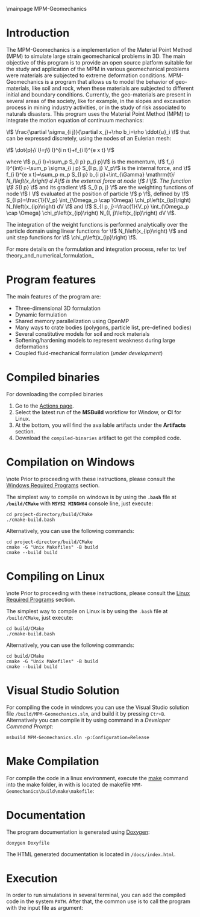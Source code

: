 \mainpage MPM-Geomechanics

# Introduction

The MPM-Geomechanics is a implementation of the Material Point Method (MPM) to simulate large strain geomechanical problems in 3D. The main objective of this program is to provide an open source platform suitable for the study and application of the MPM in various geomechanical problems were materials are subjected to extreme deformation conditions.
MPM-Geomechanics is a program that allows us to model the behavior of geo-materials, like soil and rock, when these materials are subjected to different initial and boundary conditions. Currently, the geo-materials are present in several areas of the society, like for example, in the slopes and excavation process in mining industry activities, or in the study of risk associated to naturals disasters.
This program uses the Material Point Method (MPM) to integrate the motion equation of continuum mechanics:

\f$ \frac{\partial \sigma_{i j}}{\partial x_j}+\rho b_i=\rho \ddot{u}_i \f$
that can be expressed discretely, using the nodes of an Eulerian mesh:

\f$ \dot{p}_{i I}=f_{i I}^{i n t}+f_{i I}^{e x t} \f$

where \f$ p_{i I}=\sum_p S_{I p} p_{i p}\f$ is the momentum, \f$ f_{i I}^{int}=-\sum_p \sigma_{i j p} S_{I p, j} V_p\f$ is the internal force, and \f$ f_{i I}^{e x t}=\sum_p m_p S_{I p} b_{i p}+\int_{\Gamma} \mathrm{t}_i N_I\left(x_i\right) d A\f$ is the external force at node \f$ I \f$.
The function \f$ S_{I p} \f$ and its gradient \f$ S_{I p, j} \f$ are the weighting functions of node \f$ I \f$ evaluated at the position of particle \f$ p \f$, defined by \f$ S_{I p}=\frac{1}{V_p} \int_{\Omega_p \cap \Omega} \chi_p\left(x_{ip}\right) N_I\left(x_{ip}\right) dV \f$ and \f$ S_{I p, j}=\frac{1}{V_p} \int_{\Omega_p \cap \Omega} \chi_p\left(x_{ip}\right) N_{I, j}\left(x_{ip}\right) dV \f$. 

The integration of the weight functions is performed analytically over the particle domain using linear functions for \f$ N_I\left(x_{ip}\right) \f$ and unit step functions for \f$ \chi_p\left(x_{ip}\right) \f$. 

For more details on the formulation and integration process, refer to: \ref theory_and_numerical_formulation_

# Program features

The main features of the program are:
- Three-dimensional 3D formulation
- Dynamic formulation
- Shared memory parallelization using OpenMP
- Many ways to crate bodies (polygons, particle list, pre-defined bodies)
- Several constitutive models for soil and rock materials
- Softening/hardening models to represent weakness during large deformations 
- Coupled fluid-mechanical formulation (*under development*)

# Compiled binaries

For downloading the compiled binaries
1. Go to the [Actions page](https://github.com/fabricix/MPM-Geomechanics/actions).
2. Select the latest run of the **MSBuild** workflow for Window, or **CI** for Linux.
3. At the bottom, you will find the available artifacts under the **Artifacts** section.
4. Download the `compiled-binaries` artifact to get the compiled code.

# Compilation on Windows

\note Prior to proceeding with these instructions, please consult the [Windows Required Programs](#required_programs_windows) section.

The simplest way to compile on windows is by using the **`.bash`** file at **`/build/CMake`** with **`MSYS2 MINGW64`** console line, just execute:

```
cd project-directory/build/CMake
./cmake-build.bash
```

Alternatively, you can use the following commands:

```
cd project-directory/build/CMake
cmake -G "Unix Makefiles" -B build
cmake --build build
```

# Compiling on Linux

\note Prior to proceeding with these instructions, please consult the [Linux Required Programs](#required_programs_linux) section.

The simplest way to compile on Linux is by using the `.bash` file at `/build/CMake`, just execute:

```
cd build/CMake
./cmake-build.bash
```

Alternatively, you can use the following commands:

```
cd build/CMake
cmake -G "Unix Makefiles" -B build
cmake --build build
```

# Visual Studio Solution

For compiling the code in windows you can use the Visual Studio solution file `/build/MPM-Geomechanics.sln`, and build it by pressing `Ctr+B`.
Alternatively you can compile it by using command in a *Developer Command Prompt*: 

```
msbuild MPM-Geomechanics.sln -p:Configuration=Release
```

# Make Compilation
For compile the code in a linux environment, execute the [make](https://www.gnu.org/software/make/) command into the make folder, in with is located de makefile `MPM-Geomechanics\build\make\makefile`:
 
# Documentation

The program documentation is generated using [Doxygen](https://www.doxygen.nl/index.html):

```
doxygen Doxyfile
```

The HTML generated documentation is located in `/docs/index.html`.

# Execution

In order to run simulations in several terminal, you can add the compiled code in the system `PATH`. After that, the common use is to call the program with the input file as argument: